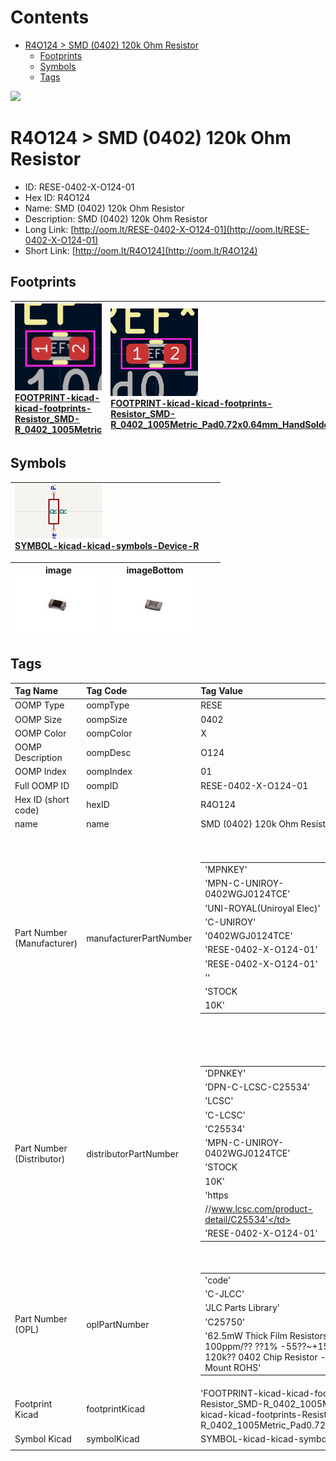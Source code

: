 



Contents
========

* [R4O124 > SMD (0402) 120k Ohm Resistor](#r4o124--smd-0402-120k-ohm-resistor)
	* [Footprints](#footprints)
	* [Symbols](#symbols)
	* [Tags](#tags)
  
![][im]
# R4O124 > SMD (0402) 120k Ohm Resistor

- ID: RESE-0402-X-O124-01
- Hex ID: R4O124
- Name: SMD (0402) 120k Ohm Resistor
- Description: SMD (0402) 120k Ohm Resistor
- Long Link: [http://oom.lt/RESE-0402-X-O124-01](http://oom.lt/RESE-0402-X-O124-01)
- Short Link: [http://oom.lt/R4O124](http://oom.lt/R4O124)

## Footprints
  

|[![](https://raw.githubusercontent.com/oomlout/oomlout_OOMP_eda_V2/main/FOOTPRINT/kicad/kicad-footprints/Resistor_SMD/R_0402_1005Metric/image_140.png)<br>FOOTPRINT-kicad-kicad-footprints-Resistor_SMD-R_0402_1005Metric](https://github.com/oomlout/oomlout_OOMP_eda_V2/tree/main/FOOTPRINT/kicad/kicad-footprints/Resistor_SMD/R_0402_1005Metric/)|[![](https://raw.githubusercontent.com/oomlout/oomlout_OOMP_eda_V2/main/FOOTPRINT/kicad/kicad-footprints/Resistor_SMD/R_0402_1005Metric_Pad0.72x0.64mm_HandSolder/image_140.png)<br>FOOTPRINT-kicad-kicad-footprints-Resistor_SMD-R_0402_1005Metric_Pad0.72x0.64mm_HandSolder](https://github.com/oomlout/oomlout_OOMP_eda_V2/tree/main/FOOTPRINT/kicad/kicad-footprints/Resistor_SMD/R_0402_1005Metric_Pad0.72x0.64mm_HandSolder/)||
| :--- | :--- | :--- |

## Symbols
  

|[![](https://raw.githubusercontent.com/oomlout/oomlout_OOMP_eda_V2/main/SYMBOL/kicad/kicad-symbols/Device/R/image_140.png)<br>SYMBOL-kicad-kicad-symbols-Device-R](https://github.com/oomlout/oomlout_OOMP_eda_V2/tree/main/SYMBOL/kicad/kicad-symbols/Device/R/)|||
| :--- | :--- | :--- |
  

|image<br>[![](https://raw.githubusercontent.com/oomlout/oomlout_OOMP_parts_V2/main/RESE/0402/X/O124/01/image_140.jpg)](https://github.com/oomlout/oomlout_OOMP_parts_V2/tree/main/RESE/0402/X/O124/01/image.jpg)|imageBottom<br>[![](https://raw.githubusercontent.com/oomlout/oomlout_OOMP_parts_V2/main/RESE/0402/X/O124/01/image_BOTTOM_140.jpg)](https://github.com/oomlout/oomlout_OOMP_parts_V2/tree/main/RESE/0402/X/O124/01/image_BOTTOM.jpg)|||
| :---: | :---: | :---: | :---: |

## Tags
  

|Tag Name|Tag Code|Tag Value|
| :--- | :--- | :--- |
|OOMP Type|oompType|RESE|
|OOMP Size|oompSize|0402|
|OOMP Color|oompColor|X|
|OOMP Description|oompDesc|O124|
|OOMP Index|oompIndex|01|
|Full OOMP ID|oompID|RESE-0402-X-O124-01|
|Hex ID (short code)|hexID|R4O124|
|name|name|SMD (0402) 120k Ohm Resistor|
|Part Number (Manufacturer)|manufacturerPartNumber|<table><tr><td>'MPNKEY'</td></tr><tr><td> 'MPN-C-UNIROY-0402WGJ0124TCE'</td><td> 'MANUFACTURER'</td></tr><tr><td> 'UNI-ROYAL(Uniroyal Elec)'</td><td> 'MANUCODE'</td></tr><tr><td> 'C-UNIROY'</td><td> 'MPN'</td></tr><tr><td> '0402WGJ0124TCE'</td><td> 'OOMPIDPARTIAL'</td></tr><tr><td> 'RESE-0402-X-O124-01'</td><td> 'OOMPID'</td></tr><tr><td> 'RESE-0402-X-O124-01'</td><td> 'LINK'</td></tr><tr><td> ''</td><td> 'tags'</td></tr><tr><td> 'STOCK</td></tr><tr><td>10K'</td></tr></table></td><td> <table><tr><td>'MPNKEY'</td></tr><tr><td> 'MPN-C-UNIROY-0402WGF1203TCE'</td><td> 'MANUFACTURER'</td></tr><tr><td> 'UNI-ROYAL(Uniroyal Elec)'</td><td> 'MANUCODE'</td></tr><tr><td> 'C-UNIROY'</td><td> 'MPN'</td></tr><tr><td> '0402WGF1203TCE'</td><td> 'OOMPIDPARTIAL'</td></tr><tr><td> 'RESE-0402-X-O124-01'</td><td> 'OOMPID'</td></tr><tr><td> 'RESE-0402-X-O124-01'</td><td> 'LINK'</td></tr><tr><td> ''</td><td> 'tags'</td></tr><tr><td> 'STOCK</td></tr><tr><td>10K'</td></tr></table></td><td> <table><tr><td>'MPNKEY'</td></tr><tr><td> 'MPN-C-YAGEO-RC0402FR-07120KL'</td><td> 'MANUFACTURER'</td></tr><tr><td> 'YAGEO'</td><td> 'MANUCODE'</td></tr><tr><td> 'C-YAGEO'</td><td> 'MPN'</td></tr><tr><td> 'RC0402FR-07120KL'</td><td> 'OOMPIDPARTIAL'</td></tr><tr><td> 'RESE-0402-X-O124-01'</td><td> 'OOMPID'</td></tr><tr><td> 'RESE-0402-X-O124-01'</td><td> 'LINK'</td></tr><tr><td> ''</td><td> 'tags'</td></tr><tr><td> 'STOCK</td></tr><tr><td>100K'</td></tr></table></td><td> <table><tr><td>'MPNKEY'</td></tr><tr><td> 'MPN-C-LIZELE-CR0402FF1203G'</td><td> 'MANUFACTURER'</td></tr><tr><td> 'LIZ Elec'</td><td> 'MANUCODE'</td></tr><tr><td> 'C-LIZELE'</td><td> 'MPN'</td></tr><tr><td> 'CR0402FF1203G'</td><td> 'OOMPIDPARTIAL'</td></tr><tr><td> 'RESE-0402-X-O124-01'</td><td> 'OOMPID'</td></tr><tr><td> 'RESE-0402-X-O124-01'</td><td> 'LINK'</td></tr><tr><td> ''</td><td> 'tags'</td></tr><tr><td> 'STOCK</td></tr><tr><td>1K'</td></tr></table></td><td> <table><tr><td>'MPNKEY'</td></tr><tr><td> 'MPN-C-LIZELE-CR0402JF0124G'</td><td> 'MANUFACTURER'</td></tr><tr><td> 'LIZ Elec'</td><td> 'MANUCODE'</td></tr><tr><td> 'C-LIZELE'</td><td> 'MPN'</td></tr><tr><td> 'CR0402JF0124G'</td><td> 'OOMPIDPARTIAL'</td></tr><tr><td> 'RESE-0402-X-O124-01'</td><td> 'OOMPID'</td></tr><tr><td> 'RESE-0402-X-O124-01'</td><td> 'LINK'</td></tr><tr><td> ''</td><td> 'tags'</td></tr><tr><td> </td></tr></table></td><td> <table><tr><td>'MPNKEY'</td></tr><tr><td> 'MPN-C-RALEC-RTT021203FTH'</td><td> 'MANUFACTURER'</td></tr><tr><td> 'RALEC'</td><td> 'MANUCODE'</td></tr><tr><td> 'C-RALEC'</td><td> 'MPN'</td></tr><tr><td> 'RTT021203FTH'</td><td> 'OOMPIDPARTIAL'</td></tr><tr><td> 'RESE-0402-X-O124-01'</td><td> 'OOMPID'</td></tr><tr><td> 'RESE-0402-X-O124-01'</td><td> 'LINK'</td></tr><tr><td> ''</td><td> 'tags'</td></tr><tr><td> </td></tr></table></td><td> <table><tr><td>'MPNKEY'</td></tr><tr><td> 'MPN-C-RALEC-RTT02124JTH'</td><td> 'MANUFACTURER'</td></tr><tr><td> 'RALEC'</td><td> 'MANUCODE'</td></tr><tr><td> 'C-RALEC'</td><td> 'MPN'</td></tr><tr><td> 'RTT02124JTH'</td><td> 'OOMPIDPARTIAL'</td></tr><tr><td> 'RESE-0402-X-O124-01'</td><td> 'OOMPID'</td></tr><tr><td> 'RESE-0402-X-O124-01'</td><td> 'LINK'</td></tr><tr><td> ''</td><td> 'tags'</td></tr><tr><td> 'STOCK</td></tr><tr><td>10K'</td></tr></table></td><td> <table><tr><td>'MPNKEY'</td></tr><tr><td> 'MPN-C-KOASPE-RK73H1ETTP1203F'</td><td> 'MANUFACTURER'</td></tr><tr><td> 'KOA Speer Elec'</td><td> 'MANUCODE'</td></tr><tr><td> 'C-KOASPE'</td><td> 'MPN'</td></tr><tr><td> 'RK73H1ETTP1203F'</td><td> 'OOMPIDPARTIAL'</td></tr><tr><td> 'RESE-0402-X-O124-01'</td><td> 'OOMPID'</td></tr><tr><td> 'RESE-0402-X-O124-01'</td><td> 'LINK'</td></tr><tr><td> ''</td><td> 'tags'</td></tr><tr><td> </td></tr></table></td><td> <table><tr><td>'MPNKEY'</td></tr><tr><td> 'MPN-C-KOASPE-RK73B1ETTP124J'</td><td> 'MANUFACTURER'</td></tr><tr><td> 'KOA Speer Elec'</td><td> 'MANUCODE'</td></tr><tr><td> 'C-KOASPE'</td><td> 'MPN'</td></tr><tr><td> 'RK73B1ETTP124J'</td><td> 'OOMPIDPARTIAL'</td></tr><tr><td> 'RESE-0402-X-O124-01'</td><td> 'OOMPID'</td></tr><tr><td> 'RESE-0402-X-O124-01'</td><td> 'LINK'</td></tr><tr><td> ''</td><td> 'tags'</td></tr><tr><td> 'STOCK</td></tr><tr><td>10K'</td></tr></table></td><td> <table><tr><td>'MPNKEY'</td></tr><tr><td> 'MPN-C-YAGEO-RC0402JR-07120KL'</td><td> 'MANUFACTURER'</td></tr><tr><td> 'YAGEO'</td><td> 'MANUCODE'</td></tr><tr><td> 'C-YAGEO'</td><td> 'MPN'</td></tr><tr><td> 'RC0402JR-07120KL'</td><td> 'OOMPIDPARTIAL'</td></tr><tr><td> 'RESE-0402-X-O124-01'</td><td> 'OOMPID'</td></tr><tr><td> 'RESE-0402-X-O124-01'</td><td> 'LINK'</td></tr><tr><td> ''</td><td> 'tags'</td></tr><tr><td> </td></tr></table></td><td> <table><tr><td>'MPNKEY'</td></tr><tr><td> 'MPN-C-YAGEO-AF0402FR-07120KL'</td><td> 'MANUFACTURER'</td></tr><tr><td> 'YAGEO'</td><td> 'MANUCODE'</td></tr><tr><td> 'C-YAGEO'</td><td> 'MPN'</td></tr><tr><td> 'AF0402FR-07120KL'</td><td> 'OOMPIDPARTIAL'</td></tr><tr><td> 'RESE-0402-X-O124-01'</td><td> 'OOMPID'</td></tr><tr><td> 'RESE-0402-X-O124-01'</td><td> 'LINK'</td></tr><tr><td> ''</td><td> 'tags'</td></tr><tr><td> 'STOCK</td></tr><tr><td>1K'</td></tr></table></td><td> <table><tr><td>'MPNKEY'</td></tr><tr><td> 'MPN-C-YAGEO-AC0402FR-07120KL'</td><td> 'MANUFACTURER'</td></tr><tr><td> 'YAGEO'</td><td> 'MANUCODE'</td></tr><tr><td> 'C-YAGEO'</td><td> 'MPN'</td></tr><tr><td> 'AC0402FR-07120KL'</td><td> 'OOMPIDPARTIAL'</td></tr><tr><td> 'RESE-0402-X-O124-01'</td><td> 'OOMPID'</td></tr><tr><td> 'RESE-0402-X-O124-01'</td><td> 'LINK'</td></tr><tr><td> ''</td><td> 'tags'</td></tr><tr><td> 'STOCK</td></tr><tr><td>1K'</td></tr></table></td><td> <table><tr><td>'MPNKEY'</td></tr><tr><td> 'MPN-C-TAITEC-RM04FTN1203'</td><td> 'MANUFACTURER'</td></tr><tr><td> 'TA-I Tech'</td><td> 'MANUCODE'</td></tr><tr><td> 'C-TAITEC'</td><td> 'MPN'</td></tr><tr><td> 'RM04FTN1203'</td><td> 'OOMPIDPARTIAL'</td></tr><tr><td> 'RESE-0402-X-O124-01'</td><td> 'OOMPID'</td></tr><tr><td> 'RESE-0402-X-O124-01'</td><td> 'LINK'</td></tr><tr><td> ''</td><td> 'tags'</td></tr><tr><td> 'STOCK</td></tr><tr><td>10K'</td></tr></table></td><td> <table><tr><td>'MPNKEY'</td></tr><tr><td> 'MPN-C-TAITEC-RM04JTN124'</td><td> 'MANUFACTURER'</td></tr><tr><td> 'TA-I Tech'</td><td> 'MANUCODE'</td></tr><tr><td> 'C-TAITEC'</td><td> 'MPN'</td></tr><tr><td> 'RM04JTN124'</td><td> 'OOMPIDPARTIAL'</td></tr><tr><td> 'RESE-0402-X-O124-01'</td><td> 'OOMPID'</td></tr><tr><td> 'RESE-0402-X-O124-01'</td><td> 'LINK'</td></tr><tr><td> ''</td><td> 'tags'</td></tr><tr><td> 'STOCK</td></tr><tr><td>10K'</td></tr></table></td><td> <table><tr><td>'MPNKEY'</td></tr><tr><td> 'MPN-C-WALSIN-WR04X1203FTL'</td><td> 'MANUFACTURER'</td></tr><tr><td> 'Walsin Tech Corp'</td><td> 'MANUCODE'</td></tr><tr><td> 'C-WALSIN'</td><td> 'MPN'</td></tr><tr><td> 'WR04X1203FTL'</td><td> 'OOMPIDPARTIAL'</td></tr><tr><td> 'RESE-0402-X-O124-01'</td><td> 'OOMPID'</td></tr><tr><td> 'RESE-0402-X-O124-01'</td><td> 'LINK'</td></tr><tr><td> ''</td><td> 'tags'</td></tr><tr><td> 'STOCK</td></tr><tr><td>1K'</td></tr></table></td><td> <table><tr><td>'MPNKEY'</td></tr><tr><td> 'MPN-C-HKRHON-RCT02120KFLF'</td><td> 'MANUFACTURER'</td></tr><tr><td> 'HKR(Hong Kong Resistors)'</td><td> 'MANUCODE'</td></tr><tr><td> 'C-HKRHON'</td><td> 'MPN'</td></tr><tr><td> 'RCT02120KFLF'</td><td> 'OOMPIDPARTIAL'</td></tr><tr><td> 'RESE-0402-X-O124-01'</td><td> 'OOMPID'</td></tr><tr><td> 'RESE-0402-X-O124-01'</td><td> 'LINK'</td></tr><tr><td> ''</td><td> 'tags'</td></tr><tr><td> </td></tr></table></td><td> <table><tr><td>'MPNKEY'</td></tr><tr><td> 'MPN-C-HKRHON-RCT02120KJLF'</td><td> 'MANUFACTURER'</td></tr><tr><td> 'HKR(Hong Kong Resistors)'</td><td> 'MANUCODE'</td></tr><tr><td> 'C-HKRHON'</td><td> 'MPN'</td></tr><tr><td> 'RCT02120KJLF'</td><td> 'OOMPIDPARTIAL'</td></tr><tr><td> 'RESE-0402-X-O124-01'</td><td> 'OOMPID'</td></tr><tr><td> 'RESE-0402-X-O124-01'</td><td> 'LINK'</td></tr><tr><td> ''</td><td> 'tags'</td></tr><tr><td> </td></tr></table></td><td> <table><tr><td>'MPNKEY'</td></tr><tr><td> 'MPN-C-BOURNS-CR0402-JW-124GLF'</td><td> 'MANUFACTURER'</td></tr><tr><td> 'BOURNS'</td><td> 'MANUCODE'</td></tr><tr><td> 'C-BOURNS'</td><td> 'MPN'</td></tr><tr><td> 'CR0402-JW-124GLF'</td><td> 'OOMPIDPARTIAL'</td></tr><tr><td> 'RESE-0402-X-O124-01'</td><td> 'OOMPID'</td></tr><tr><td> 'RESE-0402-X-O124-01'</td><td> 'LINK'</td></tr><tr><td> ''</td><td> 'tags'</td></tr><tr><td> </td></tr></table></td><td> <table><tr><td>'MPNKEY'</td></tr><tr><td> 'MPN-C-TAITEC-RMS04FT1203'</td><td> 'MANUFACTURER'</td></tr><tr><td> 'TA-I Tech'</td><td> 'MANUCODE'</td></tr><tr><td> 'C-TAITEC'</td><td> 'MPN'</td></tr><tr><td> 'RMS04FT1203'</td><td> 'OOMPIDPARTIAL'</td></tr><tr><td> 'RESE-0402-X-O124-01'</td><td> 'OOMPID'</td></tr><tr><td> 'RESE-0402-X-O124-01'</td><td> 'LINK'</td></tr><tr><td> ''</td><td> 'tags'</td></tr><tr><td> 'STOCK</td></tr><tr><td>1K'</td></tr></table></td><td> <table><tr><td>'MPNKEY'</td></tr><tr><td> 'MPN-C-YAGEO-AC0402DR-07120KL'</td><td> 'MANUFACTURER'</td></tr><tr><td> 'YAGEO'</td><td> 'MANUCODE'</td></tr><tr><td> 'C-YAGEO'</td><td> 'MPN'</td></tr><tr><td> 'AC0402DR-07120KL'</td><td> 'OOMPIDPARTIAL'</td></tr><tr><td> 'RESE-0402-X-O124-01'</td><td> 'OOMPID'</td></tr><tr><td> 'RESE-0402-X-O124-01'</td><td> 'LINK'</td></tr><tr><td> ''</td><td> 'tags'</td></tr><tr><td> 'STOCK</td></tr><tr><td>1K'</td></tr></table></td><td> <table><tr><td>'MPNKEY'</td></tr><tr><td> 'MPN-C-YAGEO-AC0402JR-07120KL'</td><td> 'MANUFACTURER'</td></tr><tr><td> 'YAGEO'</td><td> 'MANUCODE'</td></tr><tr><td> 'C-YAGEO'</td><td> 'MPN'</td></tr><tr><td> 'AC0402JR-07120KL'</td><td> 'OOMPIDPARTIAL'</td></tr><tr><td> 'RESE-0402-X-O124-01'</td><td> 'OOMPID'</td></tr><tr><td> 'RESE-0402-X-O124-01'</td><td> 'LINK'</td></tr><tr><td> ''</td><td> 'tags'</td></tr><tr><td> 'STOCK</td></tr><tr><td>100K'</td></tr></table></td><td> <table><tr><td>'MPNKEY'</td></tr><tr><td> 'MPN-C-RALEC-RTT021203DTH'</td><td> 'MANUFACTURER'</td></tr><tr><td> 'RALEC'</td><td> 'MANUCODE'</td></tr><tr><td> 'C-RALEC'</td><td> 'MPN'</td></tr><tr><td> 'RTT021203DTH'</td><td> 'OOMPIDPARTIAL'</td></tr><tr><td> 'RESE-0402-X-O124-01'</td><td> 'OOMPID'</td></tr><tr><td> 'RESE-0402-X-O124-01'</td><td> 'LINK'</td></tr><tr><td> ''</td><td> 'tags'</td></tr><tr><td> 'STOCK</td></tr><tr><td>1K'</td></tr></table></td><td> <table><tr><td>'MPNKEY'</td></tr><tr><td> 'MPN-C-FHGUAN-RC-02W1203FT'</td><td> 'MANUFACTURER'</td></tr><tr><td> 'FH (Guangdong Fenghua Advanced Tech)'</td><td> 'MANUCODE'</td></tr><tr><td> 'C-FHGUAN'</td><td> 'MPN'</td></tr><tr><td> 'RC-02W1203FT'</td><td> 'OOMPIDPARTIAL'</td></tr><tr><td> 'RESE-0402-X-O124-01'</td><td> 'OOMPID'</td></tr><tr><td> 'RESE-0402-X-O124-01'</td><td> 'LINK'</td></tr><tr><td> ''</td><td> 'tags'</td></tr><tr><td> 'STOCK</td></tr><tr><td>100K'</td></tr></table></td><td> <table><tr><td>'MPNKEY'</td></tr><tr><td> 'MPN-C-FHGUAN-RC-02W124JT'</td><td> 'MANUFACTURER'</td></tr><tr><td> 'FH (Guangdong Fenghua Advanced Tech)'</td><td> 'MANUCODE'</td></tr><tr><td> 'C-FHGUAN'</td><td> 'MPN'</td></tr><tr><td> 'RC-02W124JT'</td><td> 'OOMPIDPARTIAL'</td></tr><tr><td> 'RESE-0402-X-O124-01'</td><td> 'OOMPID'</td></tr><tr><td> 'RESE-0402-X-O124-01'</td><td> 'LINK'</td></tr><tr><td> ''</td><td> 'tags'</td></tr><tr><td> 'STOCK</td></tr><tr><td>1K'</td></tr></table></td><td> <table><tr><td>'MPNKEY'</td></tr><tr><td> 'MPN-C-KAMAYA-RMC10K124FTH'</td><td> 'MANUFACTURER'</td></tr><tr><td> 'KAMAYA'</td><td> 'MANUCODE'</td></tr><tr><td> 'C-KAMAYA'</td><td> 'MPN'</td></tr><tr><td> 'RMC10K124FTH'</td><td> 'OOMPIDPARTIAL'</td></tr><tr><td> 'RESE-0402-X-O124-01'</td><td> 'OOMPID'</td></tr><tr><td> 'RESE-0402-X-O124-01'</td><td> 'LINK'</td></tr><tr><td> ''</td><td> 'tags'</td></tr><tr><td> 'STOCK</td></tr><tr><td>1K'</td></tr></table></td><td> <table><tr><td>'MPNKEY'</td></tr><tr><td> 'MPN-C-KAMAYA-RMC10-124JTH'</td><td> 'MANUFACTURER'</td></tr><tr><td> 'KAMAYA'</td><td> 'MANUCODE'</td></tr><tr><td> 'C-KAMAYA'</td><td> 'MPN'</td></tr><tr><td> 'RMC10-124JTH'</td><td> 'OOMPIDPARTIAL'</td></tr><tr><td> 'RESE-0402-X-O124-01'</td><td> 'OOMPID'</td></tr><tr><td> 'RESE-0402-X-O124-01'</td><td> 'LINK'</td></tr><tr><td> ''</td><td> 'tags'</td></tr><tr><td> </td></tr></table></td><td> <table><tr><td>'MPNKEY'</td></tr><tr><td> 'MPN-C-TYOHM-RMC0402120K1%N'</td><td> 'MANUFACTURER'</td></tr><tr><td> 'TyoHM'</td><td> 'MANUCODE'</td></tr><tr><td> 'C-TYOHM'</td><td> 'MPN'</td></tr><tr><td> 'RMC0402120K1%N'</td><td> 'OOMPIDPARTIAL'</td></tr><tr><td> 'RESE-0402-X-O124-01'</td><td> 'OOMPID'</td></tr><tr><td> 'RESE-0402-X-O124-01'</td><td> 'LINK'</td></tr><tr><td> ''</td><td> 'tags'</td></tr><tr><td> 'STOCK</td></tr><tr><td>1K'</td></tr></table></td><td> <table><tr><td>'MPNKEY'</td></tr><tr><td> 'MPN-C-RESIST-AECR0402F120KK9'</td><td> 'MANUFACTURER'</td></tr><tr><td> 'Resistor.Today'</td><td> 'MANUCODE'</td></tr><tr><td> 'C-RESIST'</td><td> 'MPN'</td></tr><tr><td> 'AECR0402F120KK9'</td><td> 'OOMPIDPARTIAL'</td></tr><tr><td> 'RESE-0402-X-O124-01'</td><td> 'OOMPID'</td></tr><tr><td> 'RESE-0402-X-O124-01'</td><td> 'LINK'</td></tr><tr><td> ''</td><td> 'tags'</td></tr><tr><td> 'STOCK</td></tr><tr><td>10K'</td></tr></table></td><td> <table><tr><td>'MPNKEY'</td></tr><tr><td> 'MPN-C-WALSIN-WR04X124JTL'</td><td> 'MANUFACTURER'</td></tr><tr><td> 'Walsin Tech Corp'</td><td> 'MANUCODE'</td></tr><tr><td> 'C-WALSIN'</td><td> 'MPN'</td></tr><tr><td> 'WR04X124JTL'</td><td> 'OOMPIDPARTIAL'</td></tr><tr><td> 'RESE-0402-X-O124-01'</td><td> 'OOMPID'</td></tr><tr><td> 'RESE-0402-X-O124-01'</td><td> 'LINK'</td></tr><tr><td> ''</td><td> 'tags'</td></tr><tr><td> 'STOCK</td></tr><tr><td>10K'</td></tr></table></td><td> <table><tr><td>'MPNKEY'</td></tr><tr><td> 'MPN-C-PANASO-ERJ2GEJ124X'</td><td> 'MANUFACTURER'</td></tr><tr><td> 'PANASONIC'</td><td> 'MANUCODE'</td></tr><tr><td> 'C-PANASO'</td><td> 'MPN'</td></tr><tr><td> 'ERJ2GEJ124X'</td><td> 'OOMPIDPARTIAL'</td></tr><tr><td> 'RESE-0402-X-O124-01'</td><td> 'OOMPID'</td></tr><tr><td> 'RESE-0402-X-O124-01'</td><td> 'LINK'</td></tr><tr><td> ''</td><td> 'tags'</td></tr><tr><td> 'STOCK</td></tr><tr><td>1K'</td></tr></table></td><td> <table><tr><td>'MPNKEY'</td></tr><tr><td> 'MPN-C-PANASO-ERJ2RKF1203X'</td><td> 'MANUFACTURER'</td></tr><tr><td> 'PANASONIC'</td><td> 'MANUCODE'</td></tr><tr><td> 'C-PANASO'</td><td> 'MPN'</td></tr><tr><td> 'ERJ2RKF1203X'</td><td> 'OOMPIDPARTIAL'</td></tr><tr><td> 'RESE-0402-X-O124-01'</td><td> 'OOMPID'</td></tr><tr><td> 'RESE-0402-X-O124-01'</td><td> 'LINK'</td></tr><tr><td> ''</td><td> 'tags'</td></tr><tr><td> 'STOCK</td></tr><tr><td>1K'</td></tr></table></td><td> <table><tr><td>'MPNKEY'</td></tr><tr><td> 'MPN-C-PANASO-ERJ2RKF124X'</td><td> 'MANUFACTURER'</td></tr><tr><td> 'PANASONIC'</td><td> 'MANUCODE'</td></tr><tr><td> 'C-PANASO'</td><td> 'MPN'</td></tr><tr><td> 'ERJ2RKF124X'</td><td> 'OOMPIDPARTIAL'</td></tr><tr><td> 'RESE-0402-X-O124-01'</td><td> 'OOMPID'</td></tr><tr><td> 'RESE-0402-X-O124-01'</td><td> 'LINK'</td></tr><tr><td> ''</td><td> 'tags'</td></tr><tr><td> 'STOCK</td></tr><tr><td>1K'</td></tr></table></td><td> <table><tr><td>'MPNKEY'</td></tr><tr><td> 'MPN-C-UNIROY-0402WGD1203TCE'</td><td> 'MANUFACTURER'</td></tr><tr><td> 'UNI-ROYAL(Uniroyal Elec)'</td><td> 'MANUCODE'</td></tr><tr><td> 'C-UNIROY'</td><td> 'MPN'</td></tr><tr><td> '0402WGD1203TCE'</td><td> 'OOMPIDPARTIAL'</td></tr><tr><td> 'RESE-0402-X-O124-01'</td><td> 'OOMPID'</td></tr><tr><td> 'RESE-0402-X-O124-01'</td><td> 'LINK'</td></tr><tr><td> ''</td><td> 'tags'</td></tr><tr><td> </td></tr></table></td><td> <table><tr><td>'MPNKEY'</td></tr><tr><td> 'MPN-C-WALSIN-MR04X1203FTL'</td><td> 'MANUFACTURER'</td></tr><tr><td> 'Walsin Tech Corp'</td><td> 'MANUCODE'</td></tr><tr><td> 'C-WALSIN'</td><td> 'MPN'</td></tr><tr><td> 'MR04X1203FTL'</td><td> 'OOMPIDPARTIAL'</td></tr><tr><td> 'RESE-0402-X-O124-01'</td><td> 'OOMPID'</td></tr><tr><td> 'RESE-0402-X-O124-01'</td><td> 'LINK'</td></tr><tr><td> ''</td><td> 'tags'</td></tr><tr><td> </td></tr></table></td><td> <table><tr><td>'MPNKEY'</td></tr><tr><td> 'MPN-C-VISHAY-CRCW0402120KJNED'</td><td> 'MANUFACTURER'</td></tr><tr><td> 'Vishay Intertech'</td><td> 'MANUCODE'</td></tr><tr><td> 'C-VISHAY'</td><td> 'MPN'</td></tr><tr><td> 'CRCW0402120KJNED'</td><td> 'OOMPIDPARTIAL'</td></tr><tr><td> 'RESE-0402-X-O124-01'</td><td> 'OOMPID'</td></tr><tr><td> 'RESE-0402-X-O124-01'</td><td> 'LINK'</td></tr><tr><td> ''</td><td> 'tags'</td></tr><tr><td> </td></tr></table></td><td> <table><tr><td>'MPNKEY'</td></tr><tr><td> 'MPN-C-UNIROY-TC0250B1203TCC'</td><td> 'MANUFACTURER'</td></tr><tr><td> 'UNI-ROYAL(Uniroyal Elec)'</td><td> 'MANUCODE'</td></tr><tr><td> 'C-UNIROY'</td><td> 'MPN'</td></tr><tr><td> 'TC0250B1203TCC'</td><td> 'OOMPIDPARTIAL'</td></tr><tr><td> 'RESE-0402-X-O124-01'</td><td> 'OOMPID'</td></tr><tr><td> 'RESE-0402-X-O124-01'</td><td> 'LINK'</td></tr><tr><td> ''</td><td> 'tags'</td></tr><tr><td> </td></tr></table></td><td> <table><tr><td>'MPNKEY'</td></tr><tr><td> 'MPN-C-PANASO-ERJPA2J124X'</td><td> 'MANUFACTURER'</td></tr><tr><td> 'PANASONIC'</td><td> 'MANUCODE'</td></tr><tr><td> 'C-PANASO'</td><td> 'MPN'</td></tr><tr><td> 'ERJPA2J124X'</td><td> 'OOMPIDPARTIAL'</td></tr><tr><td> 'RESE-0402-X-O124-01'</td><td> 'OOMPID'</td></tr><tr><td> 'RESE-0402-X-O124-01'</td><td> 'LINK'</td></tr><tr><td> ''</td><td> 'tags'</td></tr><tr><td> </td></tr></table></td><td> <table><tr><td>'MPNKEY'</td></tr><tr><td> 'MPN-C-PANASO-ERJPA2F1203X'</td><td> 'MANUFACTURER'</td></tr><tr><td> 'PANASONIC'</td><td> 'MANUCODE'</td></tr><tr><td> 'C-PANASO'</td><td> 'MPN'</td></tr><tr><td> 'ERJPA2F1203X'</td><td> 'OOMPIDPARTIAL'</td></tr><tr><td> 'RESE-0402-X-O124-01'</td><td> 'OOMPID'</td></tr><tr><td> 'RESE-0402-X-O124-01'</td><td> 'LINK'</td></tr><tr><td> ''</td><td> 'tags'</td></tr><tr><td> </td></tr></table></td><td> <table><tr><td>'MPNKEY'</td></tr><tr><td> 'MPN-C-EVEROH-CR0402F120KQ10Z'</td><td> 'MANUFACTURER'</td></tr><tr><td> 'Ever Ohms Tech'</td><td> 'MANUCODE'</td></tr><tr><td> 'C-EVEROH'</td><td> 'MPN'</td></tr><tr><td> 'CR0402F120KQ10Z'</td><td> 'OOMPIDPARTIAL'</td></tr><tr><td> 'RESE-0402-X-O124-01'</td><td> 'OOMPID'</td></tr><tr><td> 'RESE-0402-X-O124-01'</td><td> 'LINK'</td></tr><tr><td> ''</td><td> 'tags'</td></tr><tr><td> </td></tr></table></td><td> <table><tr><td>'MPNKEY'</td></tr><tr><td> 'MPN-C-YAGEO-RC0402DR-07120KL'</td><td> 'MANUFACTURER'</td></tr><tr><td> 'YAGEO'</td><td> 'MANUCODE'</td></tr><tr><td> 'C-YAGEO'</td><td> 'MPN'</td></tr><tr><td> 'RC0402DR-07120KL'</td><td> 'OOMPIDPARTIAL'</td></tr><tr><td> 'RESE-0402-X-O124-01'</td><td> 'OOMPID'</td></tr><tr><td> 'RESE-0402-X-O124-01'</td><td> 'LINK'</td></tr><tr><td> ''</td><td> 'tags'</td></tr><tr><td> 'STOCK</td></tr><tr><td>1K'</td></tr></table></td><td> <table><tr><td>'MPNKEY'</td></tr><tr><td> 'MPN-C-UNIROY-NQ02WGF1203TCE'</td><td> 'MANUFACTURER'</td></tr><tr><td> 'UNI-ROYAL(Uniroyal Elec)'</td><td> 'MANUCODE'</td></tr><tr><td> 'C-UNIROY'</td><td> 'MPN'</td></tr><tr><td> 'NQ02WGF1203TCE'</td><td> 'OOMPIDPARTIAL'</td></tr><tr><td> 'RESE-0402-X-O124-01'</td><td> 'OOMPID'</td></tr><tr><td> 'RESE-0402-X-O124-01'</td><td> 'LINK'</td></tr><tr><td> ''</td><td> 'tags'</td></tr><tr><td> </td></tr></table></td><td> <table><tr><td>'MPNKEY'</td></tr><tr><td> 'MPN-C-VISHAY-CRCW0402120KFKEDC'</td><td> 'MANUFACTURER'</td></tr><tr><td> 'Vishay Intertech'</td><td> 'MANUCODE'</td></tr><tr><td> 'C-VISHAY'</td><td> 'MPN'</td></tr><tr><td> 'CRCW0402120KFKEDC'</td><td> 'OOMPIDPARTIAL'</td></tr><tr><td> 'RESE-0402-X-O124-01'</td><td> 'OOMPID'</td></tr><tr><td> 'RESE-0402-X-O124-01'</td><td> 'LINK'</td></tr><tr><td> ''</td><td> 'tags'</td></tr><tr><td> </td></tr></table></td><td> <table><tr><td>'MPNKEY'</td></tr><tr><td> 'MPN-C-TECONN-CRGCQ0402F120K'</td><td> 'MANUFACTURER'</td></tr><tr><td> 'TE Connectivity'</td><td> 'MANUCODE'</td></tr><tr><td> 'C-TECONN'</td><td> 'MPN'</td></tr><tr><td> 'CRGCQ0402F120K'</td><td> 'OOMPIDPARTIAL'</td></tr><tr><td> 'RESE-0402-X-O124-01'</td><td> 'OOMPID'</td></tr><tr><td> 'RESE-0402-X-O124-01'</td><td> 'LINK'</td></tr><tr><td> ''</td><td> 'tags'</td></tr><tr><td> </td></tr></table></td><td> <table><tr><td>'MPNKEY'</td></tr><tr><td> 'MPN-C-TECONN-CPF0402B120KE'</td><td> 'MANUFACTURER'</td></tr><tr><td> 'TE Connectivity'</td><td> 'MANUCODE'</td></tr><tr><td> 'C-TECONN'</td><td> 'MPN'</td></tr><tr><td> 'CPF0402B120KE'</td><td> 'OOMPIDPARTIAL'</td></tr><tr><td> 'RESE-0402-X-O124-01'</td><td> 'OOMPID'</td></tr><tr><td> 'RESE-0402-X-O124-01'</td><td> 'LINK'</td></tr><tr><td> ''</td><td> 'tags'</td></tr><tr><td> </td></tr></table></td><td> <table><tr><td>'MPNKEY'</td></tr><tr><td> 'MPN-C-YAGEO-AA0402JR-07120KL'</td><td> 'MANUFACTURER'</td></tr><tr><td> 'YAGEO'</td><td> 'MANUCODE'</td></tr><tr><td> 'C-YAGEO'</td><td> 'MPN'</td></tr><tr><td> 'AA0402JR-07120KL'</td><td> 'OOMPIDPARTIAL'</td></tr><tr><td> 'RESE-0402-X-O124-01'</td><td> 'OOMPID'</td></tr><tr><td> 'RESE-0402-X-O124-01'</td><td> 'LINK'</td></tr><tr><td> ''</td><td> 'tags'</td></tr><tr><td> </td></tr></table></td><td> <table><tr><td>'MPNKEY'</td></tr><tr><td> 'MPN-C-YAGEO-AA0402FR-07120KL'</td><td> 'MANUFACTURER'</td></tr><tr><td> 'YAGEO'</td><td> 'MANUCODE'</td></tr><tr><td> 'C-YAGEO'</td><td> 'MPN'</td></tr><tr><td> 'AA0402FR-07120KL'</td><td> 'OOMPIDPARTIAL'</td></tr><tr><td> 'RESE-0402-X-O124-01'</td><td> 'OOMPID'</td></tr><tr><td> 'RESE-0402-X-O124-01'</td><td> 'LINK'</td></tr><tr><td> ''</td><td> 'tags'</td></tr><tr><td> </td></tr></table></td><td> <table><tr><td>'MPNKEY'</td></tr><tr><td> 'MPN-C-TECONN-CRG0402F120K'</td><td> 'MANUFACTURER'</td></tr><tr><td> 'TE Connectivity'</td><td> 'MANUCODE'</td></tr><tr><td> 'C-TECONN'</td><td> 'MPN'</td></tr><tr><td> 'CRG0402F120K'</td><td> 'OOMPIDPARTIAL'</td></tr><tr><td> 'RESE-0402-X-O124-01'</td><td> 'OOMPID'</td></tr><tr><td> 'RESE-0402-X-O124-01'</td><td> 'LINK'</td></tr><tr><td> ''</td><td> 'tags'</td></tr><tr><td> </td></tr></table></td><td> <table><tr><td>'MPNKEY'</td></tr><tr><td> 'MPN-C-YAGEO-AF0402DR-07120KL'</td><td> 'MANUFACTURER'</td></tr><tr><td> 'YAGEO'</td><td> 'MANUCODE'</td></tr><tr><td> 'C-YAGEO'</td><td> 'MPN'</td></tr><tr><td> 'AF0402DR-07120KL'</td><td> 'OOMPIDPARTIAL'</td></tr><tr><td> 'RESE-0402-X-O124-01'</td><td> 'OOMPID'</td></tr><tr><td> 'RESE-0402-X-O124-01'</td><td> 'LINK'</td></tr><tr><td> ''</td><td> 'tags'</td></tr><tr><td> </td></tr></table>|
|Part Number (Distributor)|distributorPartNumber|<table><tr><td>'DPNKEY'</td></tr><tr><td> 'DPN-C-LCSC-C25534'</td><td> 'DISTRIBUTOR'</td></tr><tr><td> 'LCSC'</td><td> 'DISTRCODE'</td></tr><tr><td> 'C-LCSC'</td><td> 'DPN'</td></tr><tr><td> 'C25534'</td><td> 'MPN'</td></tr><tr><td> 'MPN-C-UNIROY-0402WGJ0124TCE'</td><td> 'TAGS'</td></tr><tr><td> 'STOCK</td></tr><tr><td>10K'</td><td> 'LINK'</td></tr><tr><td> 'https</td></tr><tr><td>//www.lcsc.com/product-detail/C25534'</td><td> 'OOMPID'</td></tr><tr><td> 'RESE-0402-X-O124-01'</td></tr></table></td><td> <table><tr><td>'DPNKEY'</td></tr><tr><td> 'DPN-C-LCSC-C25750'</td><td> 'DISTRIBUTOR'</td></tr><tr><td> 'LCSC'</td><td> 'DISTRCODE'</td></tr><tr><td> 'C-LCSC'</td><td> 'DPN'</td></tr><tr><td> 'C25750'</td><td> 'MPN'</td></tr><tr><td> 'MPN-C-UNIROY-0402WGF1203TCE'</td><td> 'TAGS'</td></tr><tr><td> 'STOCK</td></tr><tr><td>10K'</td><td> 'LINK'</td></tr><tr><td> 'https</td></tr><tr><td>//www.lcsc.com/product-detail/C25750'</td><td> 'OOMPID'</td></tr><tr><td> 'RESE-0402-X-O124-01'</td></tr></table></td><td> <table><tr><td>'DPNKEY'</td></tr><tr><td> 'DPN-C-LCSC-C93945'</td><td> 'DISTRIBUTOR'</td></tr><tr><td> 'LCSC'</td><td> 'DISTRCODE'</td></tr><tr><td> 'C-LCSC'</td><td> 'DPN'</td></tr><tr><td> 'C93945'</td><td> 'MPN'</td></tr><tr><td> 'MPN-C-YAGEO-RC0402FR-07120KL'</td><td> 'TAGS'</td></tr><tr><td> 'STOCK</td></tr><tr><td>100K'</td><td> 'LINK'</td></tr><tr><td> 'https</td></tr><tr><td>//www.lcsc.com/product-detail/C93945'</td><td> 'OOMPID'</td></tr><tr><td> 'RESE-0402-X-O124-01'</td></tr></table></td><td> <table><tr><td>'DPNKEY'</td></tr><tr><td> 'DPN-C-LCSC-C100221'</td><td> 'DISTRIBUTOR'</td></tr><tr><td> 'LCSC'</td><td> 'DISTRCODE'</td></tr><tr><td> 'C-LCSC'</td><td> 'DPN'</td></tr><tr><td> 'C100221'</td><td> 'MPN'</td></tr><tr><td> 'MPN-C-LIZELE-CR0402FF1203G'</td><td> 'TAGS'</td></tr><tr><td> 'STOCK</td></tr><tr><td>1K'</td><td> 'LINK'</td></tr><tr><td> 'https</td></tr><tr><td>//www.lcsc.com/product-detail/C100221'</td><td> 'OOMPID'</td></tr><tr><td> 'RESE-0402-X-O124-01'</td></tr></table></td><td> <table><tr><td>'DPNKEY'</td></tr><tr><td> 'DPN-C-LCSC-C100583'</td><td> 'DISTRIBUTOR'</td></tr><tr><td> 'LCSC'</td><td> 'DISTRCODE'</td></tr><tr><td> 'C-LCSC'</td><td> 'DPN'</td></tr><tr><td> 'C100583'</td><td> 'MPN'</td></tr><tr><td> 'MPN-C-LIZELE-CR0402JF0124G'</td><td> 'TAGS'</td></tr><tr><td> </td><td> 'LINK'</td></tr><tr><td> 'https</td></tr><tr><td>//www.lcsc.com/product-detail/C100583'</td><td> 'OOMPID'</td></tr><tr><td> 'RESE-0402-X-O124-01'</td></tr></table></td><td> <table><tr><td>'DPNKEY'</td></tr><tr><td> 'DPN-C-LCSC-C102782'</td><td> 'DISTRIBUTOR'</td></tr><tr><td> 'LCSC'</td><td> 'DISTRCODE'</td></tr><tr><td> 'C-LCSC'</td><td> 'DPN'</td></tr><tr><td> 'C102782'</td><td> 'MPN'</td></tr><tr><td> 'MPN-C-RALEC-RTT021203FTH'</td><td> 'TAGS'</td></tr><tr><td> </td><td> 'LINK'</td></tr><tr><td> 'https</td></tr><tr><td>//www.lcsc.com/product-detail/C102782'</td><td> 'OOMPID'</td></tr><tr><td> 'RESE-0402-X-O124-01'</td></tr></table></td><td> <table><tr><td>'DPNKEY'</td></tr><tr><td> 'DPN-C-LCSC-C102794'</td><td> 'DISTRIBUTOR'</td></tr><tr><td> 'LCSC'</td><td> 'DISTRCODE'</td></tr><tr><td> 'C-LCSC'</td><td> 'DPN'</td></tr><tr><td> 'C102794'</td><td> 'MPN'</td></tr><tr><td> 'MPN-C-RALEC-RTT02124JTH'</td><td> 'TAGS'</td></tr><tr><td> 'STOCK</td></tr><tr><td>10K'</td><td> 'LINK'</td></tr><tr><td> 'https</td></tr><tr><td>//www.lcsc.com/product-detail/C102794'</td><td> 'OOMPID'</td></tr><tr><td> 'RESE-0402-X-O124-01'</td></tr></table></td><td> <table><tr><td>'DPNKEY'</td></tr><tr><td> 'DPN-C-LCSC-C131368'</td><td> 'DISTRIBUTOR'</td></tr><tr><td> 'LCSC'</td><td> 'DISTRCODE'</td></tr><tr><td> 'C-LCSC'</td><td> 'DPN'</td></tr><tr><td> 'C131368'</td><td> 'MPN'</td></tr><tr><td> 'MPN-C-KOASPE-RK73H1ETTP1203F'</td><td> 'TAGS'</td></tr><tr><td> </td><td> 'LINK'</td></tr><tr><td> 'https</td></tr><tr><td>//www.lcsc.com/product-detail/C131368'</td><td> 'OOMPID'</td></tr><tr><td> 'RESE-0402-X-O124-01'</td></tr></table></td><td> <table><tr><td>'DPNKEY'</td></tr><tr><td> 'DPN-C-LCSC-C131503'</td><td> 'DISTRIBUTOR'</td></tr><tr><td> 'LCSC'</td><td> 'DISTRCODE'</td></tr><tr><td> 'C-LCSC'</td><td> 'DPN'</td></tr><tr><td> 'C131503'</td><td> 'MPN'</td></tr><tr><td> 'MPN-C-KOASPE-RK73B1ETTP124J'</td><td> 'TAGS'</td></tr><tr><td> 'STOCK</td></tr><tr><td>10K'</td><td> 'LINK'</td></tr><tr><td> 'https</td></tr><tr><td>//www.lcsc.com/product-detail/C131503'</td><td> 'OOMPID'</td></tr><tr><td> 'RESE-0402-X-O124-01'</td></tr></table></td><td> <table><tr><td>'DPNKEY'</td></tr><tr><td> 'DPN-C-LCSC-C137924'</td><td> 'DISTRIBUTOR'</td></tr><tr><td> 'LCSC'</td><td> 'DISTRCODE'</td></tr><tr><td> 'C-LCSC'</td><td> 'DPN'</td></tr><tr><td> 'C137924'</td><td> 'MPN'</td></tr><tr><td> 'MPN-C-YAGEO-RC0402JR-07120KL'</td><td> 'TAGS'</td></tr><tr><td> </td><td> 'LINK'</td></tr><tr><td> 'https</td></tr><tr><td>//www.lcsc.com/product-detail/C137924'</td><td> 'OOMPID'</td></tr><tr><td> 'RESE-0402-X-O124-01'</td></tr></table></td><td> <table><tr><td>'DPNKEY'</td></tr><tr><td> 'DPN-C-LCSC-C144032'</td><td> 'DISTRIBUTOR'</td></tr><tr><td> 'LCSC'</td><td> 'DISTRCODE'</td></tr><tr><td> 'C-LCSC'</td><td> 'DPN'</td></tr><tr><td> 'C144032'</td><td> 'MPN'</td></tr><tr><td> 'MPN-C-YAGEO-AF0402FR-07120KL'</td><td> 'TAGS'</td></tr><tr><td> 'STOCK</td></tr><tr><td>1K'</td><td> 'LINK'</td></tr><tr><td> 'https</td></tr><tr><td>//www.lcsc.com/product-detail/C144032'</td><td> 'OOMPID'</td></tr><tr><td> 'RESE-0402-X-O124-01'</td></tr></table></td><td> <table><tr><td>'DPNKEY'</td></tr><tr><td> 'DPN-C-LCSC-C144802'</td><td> 'DISTRIBUTOR'</td></tr><tr><td> 'LCSC'</td><td> 'DISTRCODE'</td></tr><tr><td> 'C-LCSC'</td><td> 'DPN'</td></tr><tr><td> 'C144802'</td><td> 'MPN'</td></tr><tr><td> 'MPN-C-YAGEO-AC0402FR-07120KL'</td><td> 'TAGS'</td></tr><tr><td> 'STOCK</td></tr><tr><td>1K'</td><td> 'LINK'</td></tr><tr><td> 'https</td></tr><tr><td>//www.lcsc.com/product-detail/C144802'</td><td> 'OOMPID'</td></tr><tr><td> 'RESE-0402-X-O124-01'</td></tr></table></td><td> <table><tr><td>'DPNKEY'</td></tr><tr><td> 'DPN-C-LCSC-C160496'</td><td> 'DISTRIBUTOR'</td></tr><tr><td> 'LCSC'</td><td> 'DISTRCODE'</td></tr><tr><td> 'C-LCSC'</td><td> 'DPN'</td></tr><tr><td> 'C160496'</td><td> 'MPN'</td></tr><tr><td> 'MPN-C-TAITEC-RM04FTN1203'</td><td> 'TAGS'</td></tr><tr><td> 'STOCK</td></tr><tr><td>10K'</td><td> 'LINK'</td></tr><tr><td> 'https</td></tr><tr><td>//www.lcsc.com/product-detail/C160496'</td><td> 'OOMPID'</td></tr><tr><td> 'RESE-0402-X-O124-01'</td></tr></table></td><td> <table><tr><td>'DPNKEY'</td></tr><tr><td> 'DPN-C-LCSC-C162946'</td><td> 'DISTRIBUTOR'</td></tr><tr><td> 'LCSC'</td><td> 'DISTRCODE'</td></tr><tr><td> 'C-LCSC'</td><td> 'DPN'</td></tr><tr><td> 'C162946'</td><td> 'MPN'</td></tr><tr><td> 'MPN-C-TAITEC-RM04JTN124'</td><td> 'TAGS'</td></tr><tr><td> 'STOCK</td></tr><tr><td>10K'</td><td> 'LINK'</td></tr><tr><td> 'https</td></tr><tr><td>//www.lcsc.com/product-detail/C162946'</td><td> 'OOMPID'</td></tr><tr><td> 'RESE-0402-X-O124-01'</td></tr></table></td><td> <table><tr><td>'DPNKEY'</td></tr><tr><td> 'DPN-C-LCSC-C168198'</td><td> 'DISTRIBUTOR'</td></tr><tr><td> 'LCSC'</td><td> 'DISTRCODE'</td></tr><tr><td> 'C-LCSC'</td><td> 'DPN'</td></tr><tr><td> 'C168198'</td><td> 'MPN'</td></tr><tr><td> 'MPN-C-WALSIN-WR04X1203FTL'</td><td> 'TAGS'</td></tr><tr><td> 'STOCK</td></tr><tr><td>1K'</td><td> 'LINK'</td></tr><tr><td> 'https</td></tr><tr><td>//www.lcsc.com/product-detail/C168198'</td><td> 'OOMPID'</td></tr><tr><td> 'RESE-0402-X-O124-01'</td></tr></table></td><td> <table><tr><td>'DPNKEY'</td></tr><tr><td> 'DPN-C-LCSC-C173602'</td><td> 'DISTRIBUTOR'</td></tr><tr><td> 'LCSC'</td><td> 'DISTRCODE'</td></tr><tr><td> 'C-LCSC'</td><td> 'DPN'</td></tr><tr><td> 'C173602'</td><td> 'MPN'</td></tr><tr><td> 'MPN-C-HKRHON-RCT02120KFLF'</td><td> 'TAGS'</td></tr><tr><td> </td><td> 'LINK'</td></tr><tr><td> 'https</td></tr><tr><td>//www.lcsc.com/product-detail/C173602'</td><td> 'OOMPID'</td></tr><tr><td> 'RESE-0402-X-O124-01'</td></tr></table></td><td> <table><tr><td>'DPNKEY'</td></tr><tr><td> 'DPN-C-LCSC-C174210'</td><td> 'DISTRIBUTOR'</td></tr><tr><td> 'LCSC'</td><td> 'DISTRCODE'</td></tr><tr><td> 'C-LCSC'</td><td> 'DPN'</td></tr><tr><td> 'C174210'</td><td> 'MPN'</td></tr><tr><td> 'MPN-C-HKRHON-RCT02120KJLF'</td><td> 'TAGS'</td></tr><tr><td> </td><td> 'LINK'</td></tr><tr><td> 'https</td></tr><tr><td>//www.lcsc.com/product-detail/C174210'</td><td> 'OOMPID'</td></tr><tr><td> 'RESE-0402-X-O124-01'</td></tr></table></td><td> <table><tr><td>'DPNKEY'</td></tr><tr><td> 'DPN-C-LCSC-C203115'</td><td> 'DISTRIBUTOR'</td></tr><tr><td> 'LCSC'</td><td> 'DISTRCODE'</td></tr><tr><td> 'C-LCSC'</td><td> 'DPN'</td></tr><tr><td> 'C203115'</td><td> 'MPN'</td></tr><tr><td> 'MPN-C-BOURNS-CR0402-JW-124GLF'</td><td> 'TAGS'</td></tr><tr><td> </td><td> 'LINK'</td></tr><tr><td> 'https</td></tr><tr><td>//www.lcsc.com/product-detail/C203115'</td><td> 'OOMPID'</td></tr><tr><td> 'RESE-0402-X-O124-01'</td></tr></table></td><td> <table><tr><td>'DPNKEY'</td></tr><tr><td> 'DPN-C-LCSC-C208790'</td><td> 'DISTRIBUTOR'</td></tr><tr><td> 'LCSC'</td><td> 'DISTRCODE'</td></tr><tr><td> 'C-LCSC'</td><td> 'DPN'</td></tr><tr><td> 'C208790'</td><td> 'MPN'</td></tr><tr><td> 'MPN-C-TAITEC-RMS04FT1203'</td><td> 'TAGS'</td></tr><tr><td> 'STOCK</td></tr><tr><td>1K'</td><td> 'LINK'</td></tr><tr><td> 'https</td></tr><tr><td>//www.lcsc.com/product-detail/C208790'</td><td> 'OOMPID'</td></tr><tr><td> 'RESE-0402-X-O124-01'</td></tr></table></td><td> <table><tr><td>'DPNKEY'</td></tr><tr><td> 'DPN-C-LCSC-C226683'</td><td> 'DISTRIBUTOR'</td></tr><tr><td> 'LCSC'</td><td> 'DISTRCODE'</td></tr><tr><td> 'C-LCSC'</td><td> 'DPN'</td></tr><tr><td> 'C226683'</td><td> 'MPN'</td></tr><tr><td> 'MPN-C-YAGEO-AC0402DR-07120KL'</td><td> 'TAGS'</td></tr><tr><td> 'STOCK</td></tr><tr><td>1K'</td><td> 'LINK'</td></tr><tr><td> 'https</td></tr><tr><td>//www.lcsc.com/product-detail/C226683'</td><td> 'OOMPID'</td></tr><tr><td> 'RESE-0402-X-O124-01'</td></tr></table></td><td> <table><tr><td>'DPNKEY'</td></tr><tr><td> 'DPN-C-LCSC-C227295'</td><td> 'DISTRIBUTOR'</td></tr><tr><td> 'LCSC'</td><td> 'DISTRCODE'</td></tr><tr><td> 'C-LCSC'</td><td> 'DPN'</td></tr><tr><td> 'C227295'</td><td> 'MPN'</td></tr><tr><td> 'MPN-C-YAGEO-AC0402JR-07120KL'</td><td> 'TAGS'</td></tr><tr><td> 'STOCK</td></tr><tr><td>100K'</td><td> 'LINK'</td></tr><tr><td> 'https</td></tr><tr><td>//www.lcsc.com/product-detail/C227295'</td><td> 'OOMPID'</td></tr><tr><td> 'RESE-0402-X-O124-01'</td></tr></table></td><td> <table><tr><td>'DPNKEY'</td></tr><tr><td> 'DPN-C-LCSC-C304976'</td><td> 'DISTRIBUTOR'</td></tr><tr><td> 'LCSC'</td><td> 'DISTRCODE'</td></tr><tr><td> 'C-LCSC'</td><td> 'DPN'</td></tr><tr><td> 'C304976'</td><td> 'MPN'</td></tr><tr><td> 'MPN-C-RALEC-RTT021203DTH'</td><td> 'TAGS'</td></tr><tr><td> 'STOCK</td></tr><tr><td>1K'</td><td> 'LINK'</td></tr><tr><td> 'https</td></tr><tr><td>//www.lcsc.com/product-detail/C304976'</td><td> 'OOMPID'</td></tr><tr><td> 'RESE-0402-X-O124-01'</td></tr></table></td><td> <table><tr><td>'DPNKEY'</td></tr><tr><td> 'DPN-C-LCSC-C310192'</td><td> 'DISTRIBUTOR'</td></tr><tr><td> 'LCSC'</td><td> 'DISTRCODE'</td></tr><tr><td> 'C-LCSC'</td><td> 'DPN'</td></tr><tr><td> 'C310192'</td><td> 'MPN'</td></tr><tr><td> 'MPN-C-FHGUAN-RC-02W1203FT'</td><td> 'TAGS'</td></tr><tr><td> 'STOCK</td></tr><tr><td>100K'</td><td> 'LINK'</td></tr><tr><td> 'https</td></tr><tr><td>//www.lcsc.com/product-detail/C310192'</td><td> 'OOMPID'</td></tr><tr><td> 'RESE-0402-X-O124-01'</td></tr></table></td><td> <table><tr><td>'DPNKEY'</td></tr><tr><td> 'DPN-C-LCSC-C310253'</td><td> 'DISTRIBUTOR'</td></tr><tr><td> 'LCSC'</td><td> 'DISTRCODE'</td></tr><tr><td> 'C-LCSC'</td><td> 'DPN'</td></tr><tr><td> 'C310253'</td><td> 'MPN'</td></tr><tr><td> 'MPN-C-FHGUAN-RC-02W124JT'</td><td> 'TAGS'</td></tr><tr><td> 'STOCK</td></tr><tr><td>1K'</td><td> 'LINK'</td></tr><tr><td> 'https</td></tr><tr><td>//www.lcsc.com/product-detail/C310253'</td><td> 'OOMPID'</td></tr><tr><td> 'RESE-0402-X-O124-01'</td></tr></table></td><td> <table><tr><td>'DPNKEY'</td></tr><tr><td> 'DPN-C-LCSC-C323683'</td><td> 'DISTRIBUTOR'</td></tr><tr><td> 'LCSC'</td><td> 'DISTRCODE'</td></tr><tr><td> 'C-LCSC'</td><td> 'DPN'</td></tr><tr><td> 'C323683'</td><td> 'MPN'</td></tr><tr><td> 'MPN-C-KAMAYA-RMC10K124FTH'</td><td> 'TAGS'</td></tr><tr><td> 'STOCK</td></tr><tr><td>1K'</td><td> 'LINK'</td></tr><tr><td> 'https</td></tr><tr><td>//www.lcsc.com/product-detail/C323683'</td><td> 'OOMPID'</td></tr><tr><td> 'RESE-0402-X-O124-01'</td></tr></table></td><td> <table><tr><td>'DPNKEY'</td></tr><tr><td> 'DPN-C-LCSC-C323749'</td><td> 'DISTRIBUTOR'</td></tr><tr><td> 'LCSC'</td><td> 'DISTRCODE'</td></tr><tr><td> 'C-LCSC'</td><td> 'DPN'</td></tr><tr><td> 'C323749'</td><td> 'MPN'</td></tr><tr><td> 'MPN-C-KAMAYA-RMC10-124JTH'</td><td> 'TAGS'</td></tr><tr><td> </td><td> 'LINK'</td></tr><tr><td> 'https</td></tr><tr><td>//www.lcsc.com/product-detail/C323749'</td><td> 'OOMPID'</td></tr><tr><td> 'RESE-0402-X-O124-01'</td></tr></table></td><td> <table><tr><td>'DPNKEY'</td></tr><tr><td> 'DPN-C-LCSC-C325558'</td><td> 'DISTRIBUTOR'</td></tr><tr><td> 'LCSC'</td><td> 'DISTRCODE'</td></tr><tr><td> 'C-LCSC'</td><td> 'DPN'</td></tr><tr><td> 'C325558'</td><td> 'MPN'</td></tr><tr><td> 'MPN-C-TYOHM-RMC0402120K1%N'</td><td> 'TAGS'</td></tr><tr><td> 'STOCK</td></tr><tr><td>1K'</td><td> 'LINK'</td></tr><tr><td> 'https</td></tr><tr><td>//www.lcsc.com/product-detail/C325558'</td><td> 'OOMPID'</td></tr><tr><td> 'RESE-0402-X-O124-01'</td></tr></table></td><td> <table><tr><td>'DPNKEY'</td></tr><tr><td> 'DPN-C-LCSC-C352483'</td><td> 'DISTRIBUTOR'</td></tr><tr><td> 'LCSC'</td><td> 'DISTRCODE'</td></tr><tr><td> 'C-LCSC'</td><td> 'DPN'</td></tr><tr><td> 'C352483'</td><td> 'MPN'</td></tr><tr><td> 'MPN-C-RESIST-AECR0402F120KK9'</td><td> 'TAGS'</td></tr><tr><td> 'STOCK</td></tr><tr><td>10K'</td><td> 'LINK'</td></tr><tr><td> 'https</td></tr><tr><td>//www.lcsc.com/product-detail/C352483'</td><td> 'OOMPID'</td></tr><tr><td> 'RESE-0402-X-O124-01'</td></tr></table></td><td> <table><tr><td>'DPNKEY'</td></tr><tr><td> 'DPN-C-LCSC-C384380'</td><td> 'DISTRIBUTOR'</td></tr><tr><td> 'LCSC'</td><td> 'DISTRCODE'</td></tr><tr><td> 'C-LCSC'</td><td> 'DPN'</td></tr><tr><td> 'C384380'</td><td> 'MPN'</td></tr><tr><td> 'MPN-C-WALSIN-WR04X124JTL'</td><td> 'TAGS'</td></tr><tr><td> 'STOCK</td></tr><tr><td>10K'</td><td> 'LINK'</td></tr><tr><td> 'https</td></tr><tr><td>//www.lcsc.com/product-detail/C384380'</td><td> 'OOMPID'</td></tr><tr><td> 'RESE-0402-X-O124-01'</td></tr></table></td><td> <table><tr><td>'DPNKEY'</td></tr><tr><td> 'DPN-C-LCSC-C409850'</td><td> 'DISTRIBUTOR'</td></tr><tr><td> 'LCSC'</td><td> 'DISTRCODE'</td></tr><tr><td> 'C-LCSC'</td><td> 'DPN'</td></tr><tr><td> 'C409850'</td><td> 'MPN'</td></tr><tr><td> 'MPN-C-PANASO-ERJ2GEJ124X'</td><td> 'TAGS'</td></tr><tr><td> 'STOCK</td></tr><tr><td>1K'</td><td> 'LINK'</td></tr><tr><td> 'https</td></tr><tr><td>//www.lcsc.com/product-detail/C409850'</td><td> 'OOMPID'</td></tr><tr><td> 'RESE-0402-X-O124-01'</td></tr></table></td><td> <table><tr><td>'DPNKEY'</td></tr><tr><td> 'DPN-C-LCSC-C409883'</td><td> 'DISTRIBUTOR'</td></tr><tr><td> 'LCSC'</td><td> 'DISTRCODE'</td></tr><tr><td> 'C-LCSC'</td><td> 'DPN'</td></tr><tr><td> 'C409883'</td><td> 'MPN'</td></tr><tr><td> 'MPN-C-PANASO-ERJ2RKF1203X'</td><td> 'TAGS'</td></tr><tr><td> 'STOCK</td></tr><tr><td>1K'</td><td> 'LINK'</td></tr><tr><td> 'https</td></tr><tr><td>//www.lcsc.com/product-detail/C409883'</td><td> 'OOMPID'</td></tr><tr><td> 'RESE-0402-X-O124-01'</td></tr></table></td><td> <table><tr><td>'DPNKEY'</td></tr><tr><td> 'DPN-C-LCSC-C416470'</td><td> 'DISTRIBUTOR'</td></tr><tr><td> 'LCSC'</td><td> 'DISTRCODE'</td></tr><tr><td> 'C-LCSC'</td><td> 'DPN'</td></tr><tr><td> 'C416470'</td><td> 'MPN'</td></tr><tr><td> 'MPN-C-PANASO-ERJ2RKF124X'</td><td> 'TAGS'</td></tr><tr><td> 'STOCK</td></tr><tr><td>1K'</td><td> 'LINK'</td></tr><tr><td> 'https</td></tr><tr><td>//www.lcsc.com/product-detail/C416470'</td><td> 'OOMPID'</td></tr><tr><td> 'RESE-0402-X-O124-01'</td></tr></table></td><td> <table><tr><td>'DPNKEY'</td></tr><tr><td> 'DPN-C-LCSC-C423316'</td><td> 'DISTRIBUTOR'</td></tr><tr><td> 'LCSC'</td><td> 'DISTRCODE'</td></tr><tr><td> 'C-LCSC'</td><td> 'DPN'</td></tr><tr><td> 'C423316'</td><td> 'MPN'</td></tr><tr><td> 'MPN-C-UNIROY-0402WGD1203TCE'</td><td> 'TAGS'</td></tr><tr><td> </td><td> 'LINK'</td></tr><tr><td> 'https</td></tr><tr><td>//www.lcsc.com/product-detail/C423316'</td><td> 'OOMPID'</td></tr><tr><td> 'RESE-0402-X-O124-01'</td></tr></table></td><td> <table><tr><td>'DPNKEY'</td></tr><tr><td> 'DPN-C-LCSC-C431790'</td><td> 'DISTRIBUTOR'</td></tr><tr><td> 'LCSC'</td><td> 'DISTRCODE'</td></tr><tr><td> 'C-LCSC'</td><td> 'DPN'</td></tr><tr><td> 'C431790'</td><td> 'MPN'</td></tr><tr><td> 'MPN-C-WALSIN-MR04X1203FTL'</td><td> 'TAGS'</td></tr><tr><td> </td><td> 'LINK'</td></tr><tr><td> 'https</td></tr><tr><td>//www.lcsc.com/product-detail/C431790'</td><td> 'OOMPID'</td></tr><tr><td> 'RESE-0402-X-O124-01'</td></tr></table></td><td> <table><tr><td>'DPNKEY'</td></tr><tr><td> 'DPN-C-LCSC-C482249'</td><td> 'DISTRIBUTOR'</td></tr><tr><td> 'LCSC'</td><td> 'DISTRCODE'</td></tr><tr><td> 'C-LCSC'</td><td> 'DPN'</td></tr><tr><td> 'C482249'</td><td> 'MPN'</td></tr><tr><td> 'MPN-C-VISHAY-CRCW0402120KJNED'</td><td> 'TAGS'</td></tr><tr><td> </td><td> 'LINK'</td></tr><tr><td> 'https</td></tr><tr><td>//www.lcsc.com/product-detail/C482249'</td><td> 'OOMPID'</td></tr><tr><td> 'RESE-0402-X-O124-01'</td></tr></table></td><td> <table><tr><td>'DPNKEY'</td></tr><tr><td> 'DPN-C-LCSC-C517522'</td><td> 'DISTRIBUTOR'</td></tr><tr><td> 'LCSC'</td><td> 'DISTRCODE'</td></tr><tr><td> 'C-LCSC'</td><td> 'DPN'</td></tr><tr><td> 'C517522'</td><td> 'MPN'</td></tr><tr><td> 'MPN-C-UNIROY-TC0250B1203TCC'</td><td> 'TAGS'</td></tr><tr><td> </td><td> 'LINK'</td></tr><tr><td> 'https</td></tr><tr><td>//www.lcsc.com/product-detail/C517522'</td><td> 'OOMPID'</td></tr><tr><td> 'RESE-0402-X-O124-01'</td></tr></table></td><td> <table><tr><td>'DPNKEY'</td></tr><tr><td> 'DPN-C-LCSC-C542927'</td><td> 'DISTRIBUTOR'</td></tr><tr><td> 'LCSC'</td><td> 'DISTRCODE'</td></tr><tr><td> 'C-LCSC'</td><td> 'DPN'</td></tr><tr><td> 'C542927'</td><td> 'MPN'</td></tr><tr><td> 'MPN-C-PANASO-ERJPA2J124X'</td><td> 'TAGS'</td></tr><tr><td> </td><td> 'LINK'</td></tr><tr><td> 'https</td></tr><tr><td>//www.lcsc.com/product-detail/C542927'</td><td> 'OOMPID'</td></tr><tr><td> 'RESE-0402-X-O124-01'</td></tr></table></td><td> <table><tr><td>'DPNKEY'</td></tr><tr><td> 'DPN-C-LCSC-C541924'</td><td> 'DISTRIBUTOR'</td></tr><tr><td> 'LCSC'</td><td> 'DISTRCODE'</td></tr><tr><td> 'C-LCSC'</td><td> 'DPN'</td></tr><tr><td> 'C541924'</td><td> 'MPN'</td></tr><tr><td> 'MPN-C-PANASO-ERJPA2F1203X'</td><td> 'TAGS'</td></tr><tr><td> </td><td> 'LINK'</td></tr><tr><td> 'https</td></tr><tr><td>//www.lcsc.com/product-detail/C541924'</td><td> 'OOMPID'</td></tr><tr><td> 'RESE-0402-X-O124-01'</td></tr></table></td><td> <table><tr><td>'DPNKEY'</td></tr><tr><td> 'DPN-C-LCSC-C881359'</td><td> 'DISTRIBUTOR'</td></tr><tr><td> 'LCSC'</td><td> 'DISTRCODE'</td></tr><tr><td> 'C-LCSC'</td><td> 'DPN'</td></tr><tr><td> 'C881359'</td><td> 'MPN'</td></tr><tr><td> 'MPN-C-EVEROH-CR0402F120KQ10Z'</td><td> 'TAGS'</td></tr><tr><td> </td><td> 'LINK'</td></tr><tr><td> 'https</td></tr><tr><td>//www.lcsc.com/product-detail/C881359'</td><td> 'OOMPID'</td></tr><tr><td> 'RESE-0402-X-O124-01'</td></tr></table></td><td> <table><tr><td>'DPNKEY'</td></tr><tr><td> 'DPN-C-LCSC-C914843'</td><td> 'DISTRIBUTOR'</td></tr><tr><td> 'LCSC'</td><td> 'DISTRCODE'</td></tr><tr><td> 'C-LCSC'</td><td> 'DPN'</td></tr><tr><td> 'C914843'</td><td> 'MPN'</td></tr><tr><td> 'MPN-C-YAGEO-RC0402DR-07120KL'</td><td> 'TAGS'</td></tr><tr><td> 'STOCK</td></tr><tr><td>1K'</td><td> 'LINK'</td></tr><tr><td> 'https</td></tr><tr><td>//www.lcsc.com/product-detail/C914843'</td><td> 'OOMPID'</td></tr><tr><td> 'RESE-0402-X-O124-01'</td></tr></table></td><td> <table><tr><td>'DPNKEY'</td></tr><tr><td> 'DPN-C-LCSC-C965291'</td><td> 'DISTRIBUTOR'</td></tr><tr><td> 'LCSC'</td><td> 'DISTRCODE'</td></tr><tr><td> 'C-LCSC'</td><td> 'DPN'</td></tr><tr><td> 'C965291'</td><td> 'MPN'</td></tr><tr><td> 'MPN-C-UNIROY-NQ02WGF1203TCE'</td><td> 'TAGS'</td></tr><tr><td> </td><td> 'LINK'</td></tr><tr><td> 'https</td></tr><tr><td>//www.lcsc.com/product-detail/C965291'</td><td> 'OOMPID'</td></tr><tr><td> 'RESE-0402-X-O124-01'</td></tr></table></td><td> <table><tr><td>'DPNKEY'</td></tr><tr><td> 'DPN-C-LCSC-C1730792'</td><td> 'DISTRIBUTOR'</td></tr><tr><td> 'LCSC'</td><td> 'DISTRCODE'</td></tr><tr><td> 'C-LCSC'</td><td> 'DPN'</td></tr><tr><td> 'C1730792'</td><td> 'MPN'</td></tr><tr><td> 'MPN-C-VISHAY-CRCW0402120KFKEDC'</td><td> 'TAGS'</td></tr><tr><td> </td><td> 'LINK'</td></tr><tr><td> 'https</td></tr><tr><td>//www.lcsc.com/product-detail/C1730792'</td><td> 'OOMPID'</td></tr><tr><td> 'RESE-0402-X-O124-01'</td></tr></table></td><td> <table><tr><td>'DPNKEY'</td></tr><tr><td> 'DPN-C-LCSC-C2073590'</td><td> 'DISTRIBUTOR'</td></tr><tr><td> 'LCSC'</td><td> 'DISTRCODE'</td></tr><tr><td> 'C-LCSC'</td><td> 'DPN'</td></tr><tr><td> 'C2073590'</td><td> 'MPN'</td></tr><tr><td> 'MPN-C-TECONN-CRGCQ0402F120K'</td><td> 'TAGS'</td></tr><tr><td> </td><td> 'LINK'</td></tr><tr><td> 'https</td></tr><tr><td>//www.lcsc.com/product-detail/C2073590'</td><td> 'OOMPID'</td></tr><tr><td> 'RESE-0402-X-O124-01'</td></tr></table></td><td> <table><tr><td>'DPNKEY'</td></tr><tr><td> 'DPN-C-LCSC-C2075165'</td><td> 'DISTRIBUTOR'</td></tr><tr><td> 'LCSC'</td><td> 'DISTRCODE'</td></tr><tr><td> 'C-LCSC'</td><td> 'DPN'</td></tr><tr><td> 'C2075165'</td><td> 'MPN'</td></tr><tr><td> 'MPN-C-TECONN-CPF0402B120KE'</td><td> 'TAGS'</td></tr><tr><td> </td><td> 'LINK'</td></tr><tr><td> 'https</td></tr><tr><td>//www.lcsc.com/product-detail/C2075165'</td><td> 'OOMPID'</td></tr><tr><td> 'RESE-0402-X-O124-01'</td></tr></table></td><td> <table><tr><td>'DPNKEY'</td></tr><tr><td> 'DPN-C-LCSC-C2096081'</td><td> 'DISTRIBUTOR'</td></tr><tr><td> 'LCSC'</td><td> 'DISTRCODE'</td></tr><tr><td> 'C-LCSC'</td><td> 'DPN'</td></tr><tr><td> 'C2096081'</td><td> 'MPN'</td></tr><tr><td> 'MPN-C-YAGEO-AA0402JR-07120KL'</td><td> 'TAGS'</td></tr><tr><td> </td><td> 'LINK'</td></tr><tr><td> 'https</td></tr><tr><td>//www.lcsc.com/product-detail/C2096081'</td><td> 'OOMPID'</td></tr><tr><td> 'RESE-0402-X-O124-01'</td></tr></table></td><td> <table><tr><td>'DPNKEY'</td></tr><tr><td> 'DPN-C-LCSC-C2096297'</td><td> 'DISTRIBUTOR'</td></tr><tr><td> 'LCSC'</td><td> 'DISTRCODE'</td></tr><tr><td> 'C-LCSC'</td><td> 'DPN'</td></tr><tr><td> 'C2096297'</td><td> 'MPN'</td></tr><tr><td> 'MPN-C-YAGEO-AA0402FR-07120KL'</td><td> 'TAGS'</td></tr><tr><td> </td><td> 'LINK'</td></tr><tr><td> 'https</td></tr><tr><td>//www.lcsc.com/product-detail/C2096297'</td><td> 'OOMPID'</td></tr><tr><td> 'RESE-0402-X-O124-01'</td></tr></table></td><td> <table><tr><td>'DPNKEY'</td></tr><tr><td> 'DPN-C-LCSC-C2099918'</td><td> 'DISTRIBUTOR'</td></tr><tr><td> 'LCSC'</td><td> 'DISTRCODE'</td></tr><tr><td> 'C-LCSC'</td><td> 'DPN'</td></tr><tr><td> 'C2099918'</td><td> 'MPN'</td></tr><tr><td> 'MPN-C-TECONN-CRG0402F120K'</td><td> 'TAGS'</td></tr><tr><td> </td><td> 'LINK'</td></tr><tr><td> 'https</td></tr><tr><td>//www.lcsc.com/product-detail/C2099918'</td><td> 'OOMPID'</td></tr><tr><td> 'RESE-0402-X-O124-01'</td></tr></table></td><td> <table><tr><td>'DPNKEY'</td></tr><tr><td> 'DPN-C-LCSC-C2104215'</td><td> 'DISTRIBUTOR'</td></tr><tr><td> 'LCSC'</td><td> 'DISTRCODE'</td></tr><tr><td> 'C-LCSC'</td><td> 'DPN'</td></tr><tr><td> 'C2104215'</td><td> 'MPN'</td></tr><tr><td> 'MPN-C-YAGEO-AF0402DR-07120KL'</td><td> 'TAGS'</td></tr><tr><td> </td><td> 'LINK'</td></tr><tr><td> 'https</td></tr><tr><td>//www.lcsc.com/product-detail/C2104215'</td><td> 'OOMPID'</td></tr><tr><td> 'RESE-0402-X-O124-01'</td></tr></table>|
|Part Number (OPL)|oplPartNumber|<table><tr><td>'code'</td></tr><tr><td> 'C-JLCC'</td><td> 'name'</td></tr><tr><td> 'JLC Parts Library'</td><td> 'partID'</td></tr><tr><td> 'C25750'</td><td> 'partName'</td></tr><tr><td> '62.5mW Thick Film Resistors 50V ??100ppm/?? ??1% -55??~+155?? 120k?? 0402  Chip Resistor - Surface Mount ROHS'</td></tr></table>|
|Footprint Kicad|footprintKicad|'FOOTPRINT-kicad-kicad-footprints-Resistor_SMD-R_0402_1005Metric', 'FOOTPRINT-kicad-kicad-footprints-Resistor_SMD-R_0402_1005Metric_Pad0.72x0.64mm_HandSolder'|
|Symbol Kicad|symbolKicad|SYMBOL-kicad-kicad-symbols-Device-R|
||||



[im]: image_450.jpg

